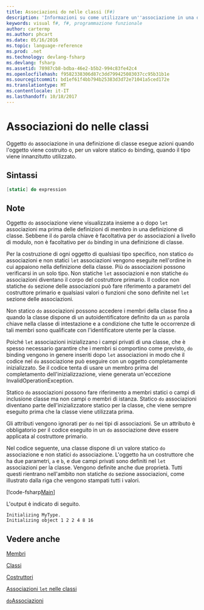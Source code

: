 ```yaml
---
title: Associazioni do nelle classi (F#)
description: 'Informazioni su come utilizzare un''associazione in una definizione di classe che esegue azioni quando l''oggetto viene costruito o quando il tipo viene utilizzato prima '' do'' F #.'
keywords: visual f#, f#, programmazione funzionale
author: cartermp
ms.author: phcart
ms.date: 05/16/2016
ms.topic: language-reference
ms.prod: .net
ms.technology: devlang-fsharp
ms.devlang: fsharp
ms.assetid: 78987cb8-bdba-46e2-b5b2-994c83fe42c4
ms.openlocfilehash: f9582338306d87c3dd799425083037cc95b31b1e
ms.sourcegitcommit: bd1ef61f4bb794b25383d3d72e71041a5ced172e
ms.translationtype: MT
ms.contentlocale: it-IT
ms.lasthandoff: 10/18/2017
---
```

# <a name="do-bindings-in-classes"></a>Associazioni do nelle classi

Oggetto `do` associazione in una definizione di classe esegue azioni quando l'oggetto viene costruito o, per un valore statico `do` binding, quando il tipo viene innanzitutto utilizzato.


## <a name="syntax"></a>Sintassi

```fsharp
[static] do expression
```

## <a name="remarks"></a>Note
Oggetto `do` associazione viene visualizzata insieme a o dopo `let` associazioni ma prima delle definizioni di membro in una definizione di classe. Sebbene il `do` parola chiave è facoltativa per `do` associazioni a livello di modulo, non è facoltativo per `do` binding in una definizione di classe.

Per la costruzione di ogni oggetto di qualsiasi tipo specifico, non statico `do` associazioni e non statici `let` associazioni vengono eseguite nell'ordine in cui appaiono nella definizione della classe. Più `do` associazioni possono verificarsi in un solo tipo. Non statiche `let` associazioni e non statiche `do` associazioni diventano il corpo del costruttore primario. Il codice non statiche `do` sezione delle associazioni può fare riferimento a parametri del costruttore primario e qualsiasi valori o funzioni che sono definite nel `let` sezione delle associazioni.

Non statico `do` associazioni possono accedere i membri della classe fino a quando la classe dispone di un autoidentificatore definito da un `as` parola chiave nella classe di intestazione e a condizione che tutte le occorrenze di tali membri sono qualificate con l'identificatore utente per la classe.

Poiché `let` associazioni inizializzano i campi privati di una classe, che è spesso necessario garantire che i membri si comportino come previsto, `do` binding vengono in genere inseriti dopo `let` associazioni in modo che il codice nel `do` associazione può eseguire con un oggetto completamente inizializzato. Se il codice tenta di usare un membro prima del completamento dell'inizializzazione, viene generata un'eccezione InvalidOperationException.

Statico `do` associazioni possono fare riferimento a membri statici o campi di inclusione classe ma non campi o membri di istanza. Statico `do` associazioni diventano parte dell'inizializzatore statico per la classe, che viene sempre eseguito prima che la classe viene utilizzata prima.

Gli attributi vengono ignorati per `do` nei tipi di associazioni. Se un attributo è obbligatorio per il codice eseguito in un `do` associazione deve essere applicata al costruttore primario.

Nel codice seguente, una classe dispone di un valore statico `do` associazione e non statici `do` associazione. L'oggetto ha un costruttore che ha due parametri, `a` e `b`, e due campi privati sono definiti nel `let` associazioni per la classe. Vengono definite anche due proprietà. Tutti questi rientrano nell'ambito non statiche `do` sezione associazioni, come illustrato dalla riga che vengono stampati tutti i valori.

[!code-fsharp[Main](../../../../samples/snippets/fsharp/lang-ref-1/snippet3101.fs)]

L'output è indicato di seguito.

```console
Initializing MyType.
Initializing object 1 2 2 4 8 16
```

## <a name="see-also"></a>Vedere anche
[Membri](index.md)

[Classi](../classes.md)

[Costruttori](constructors.md)

[Associazioni `let` nelle classi](let-bindings-in-classes.md)

[`do`Associazioni](../functions/do-Bindings.md)
